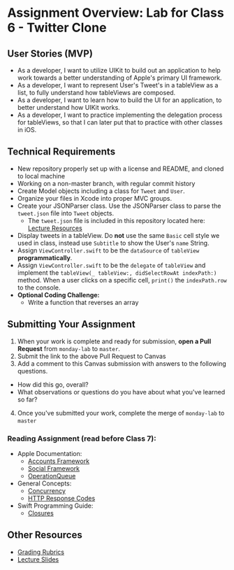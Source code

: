# Assignment Overview: Lab for Class 6 - Twitter Clone  

## User Stories (MVP)  
 - As a developer, I want to utilize UIKit to build out an application to help work towards a better understanding of Apple's primary UI framework.  
 - As a developer, I want to represent User's Tweet's in a tableView as a list, to fully understand how tableViews are composed.  
 - As a developer, I want to learn how to build the UI for an application, to better understand how UIKit works.  
 - As a developer, I want to practice implementing the delegation process for tableViews, so that I can later put that to practice with other classes in iOS.  

## Technical Requirements  
 - New repository properly set up with a license and README, and cloned to local machine  
 - Working on a non-master branch, with regular commit history  
 - Create Model objects including a class for `Tweet` and `User`.  
 - Organize your files in Xcode into proper MVC groups.  
 - Create your JSONParser class. Use the JSONParser class to parse the `tweet.json` file into `Tweet` objects.  
 	- The `tweet.json` file is included in this repository located here: [Lecture Resources](lecture/tweet.json)  
 - Display tweets in a tableView. Do **not** use the same `Basic` cell style we used in class, instead use `Subtitle` to show the User's `name` String.  
 - Assign `ViewController.swift` to be the `dataSource` of `tableView` **programmatically**.  
 - Assign `ViewController.swift` to be the `delegate` of `tableView` and implement the `tableView(_ tableView:, didSelectRowAt indexPath:)` method. When a user clicks on a specific cell, `print()` the `indexPath.row` to the console.  
 - **Optional Coding Challenge:**  
 	- Write a function that reverses an array  

## Submitting Your Assignment  

1. When your work is complete and ready for submission, **open a Pull Request** from `monday-lab` to `master`.  
2. Submit the link to the above Pull Request to Canvas  
3. Add a comment to this Canvas submission with answers to the following questions.  
  - How did this go, overall?  
  - What observations or questions do you have about what you've learned so far?  
4. Once you've submitted your work, complete the merge of `monday-lab` to `master`  

### Reading Assignment (read **before** Class 7):  
* Apple Documentation:  
	* [Accounts Framework](https://developer.apple.com/reference/accounts)  
	* [Social Framework](https://developer.apple.com/reference/social)  
	* [OperationQueue](https://developer.apple.com/reference/foundation/operationqueue)  
* General Concepts:  
	* [Concurrency](https://www.pluralsight.com/blog/software-development/concurrency-swift-3)  
	* [HTTP Response Codes](https://www.flickr.com/photos/girliemac/sets/72157628409467125/)  
* Swift Programming Guide:  
	* [Closures](http://fuckingswiftblocksyntax.com/)  

## Other Resources  
* [Grading Rubrics](../../resources/)  
* [Lecture Slides](https://www.icloud.com/keynote/000JOeuDHWuUbUJrSdhFhQJcg#Week2_Day1)  
